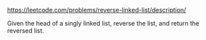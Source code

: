 https://leetcode.com/problems/reverse-linked-list/description/


Given the head of a singly linked list, reverse the list, and return the reversed list.

